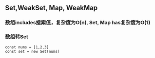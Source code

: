 ## Set,WeakSet, Map, WeakMap
### 数组includes搜索值，复杂度为O(n), Set, Map has复杂度为O(1)
### 数组转Set 
```
const nums = [1,2,3]
const set = new Set(nums)
```